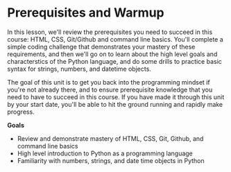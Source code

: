 [//]: <> (author: Benjamin White)
[//]: <> (type: introduction)

# Prerequisites and Warmup

In this lesson, we'll review the prerequisites you need to succeed in this course: HTML, CSS, Git/Github and command line basics. You'll complete a simple coding challenge that demonstrates your mastery of these requirements, and then we'll go on to learn about the high level goals and characterstics of the Python language, and do some drills to practice basic syntax for strings, numbers, and datetime objects.

The goal of this unit is to get you back into the programming mindset if you're not already there, and to ensure prerequisite knowledge that you need to have to succeed in this course. If you have made it through this unit by your start date, you'll be able to hit the ground running and rapidly make progress.

**Goals**

*   Review and demonstrate mastery of HTML, CSS, Git, Github, and command line basics
*   High level introduction to Python as a programming language
*   Familiarity with numbers, strings, and date time objects in Python


